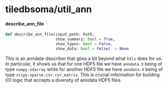 <a id="tiledbsoma/util_ann"></a>

# tiledbsoma/util\_ann

<a id="tiledbsoma/util_ann.describe_ann_file"></a>

#### describe\_ann\_file

```python
def describe_ann_file(input_path: Path,
                      show_summary: bool = True,
                      show_types: bool = False,
                      show_data: bool = False) -> None
```

This is an anndata-describer that goes a bit beyond what `h5ls` does for us.
In particular, it shows us that for one HDF5 file we have `anndata.X` being of type `numpy.ndarray`
while for another HDF5 file we have `anndata.X` being of type `scipy.sparse.csr.csr_matrix`.  This is
crucial information for building I/O logic that accepts a diversity of anndata HDF5 files.

